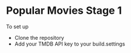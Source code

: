 # Popular Movies Stage 1
To set up
- Clone the repository
- Add your TMDB API key to your build.settings
